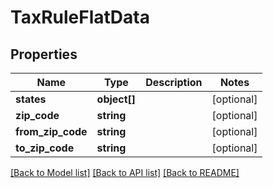 # TaxRuleFlatData

## Properties
Name | Type | Description | Notes
------------ | ------------- | ------------- | -------------
**states** | **object[]** |  | [optional] 
**zip_code** | **string** |  | [optional] 
**from_zip_code** | **string** |  | [optional] 
**to_zip_code** | **string** |  | [optional] 

[[Back to Model list]](../../README.md#documentation-for-models) [[Back to API list]](../../README.md#documentation-for-api-endpoints) [[Back to README]](../../README.md)

